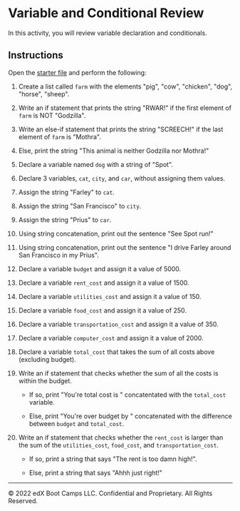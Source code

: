 # Variable and Conditional Review

In this activity, you will review variable declaration and conditionals.

## Instructions

Open the [starter file](Unsolved/condition-control-flow-01.py) and perform the following:

1. Create a list called `farm` with the elements "pig", "cow", "chicken", "dog", "horse", "sheep".

2. Write an if statement that prints the string "RWAR!" if the first element of `farm` is NOT "Godzilla".

3. Write an else-if statement that prints the string "SCREECH!" if the last element of `farm` is "Mothra".

4. Else, print the string "This animal is neither Godzilla nor Mothra!"

5. Declare a variable named `dog` with a string of "Spot".

6. Declare 3 variables, `cat`, `city`, and `car`, without assigning them values.

7. Assign the string "Farley" to `cat`.

8. Assign the string "San Francisco" to `city`.

9. Assign the string "Prius" to `car`.

10. Using string concatenation, print out the sentence "See Spot run!"

11. Using string concatenation, print out the sentence "I drive Farley around San Francisco in my Prius".

12. Declare a variable `budget` and assign it a value of 5000.

13. Declare a variable `rent_cost` and assign it a value of 1500.

14. Declare a variable `utilities_cost` and assign it a value of 150.

15. Declare a variable `food_cost` and assign it a value of 250.

16. Declare a variable `transportation_cost` and assign it a value of 350.

17. Declare a variable `computer_cost` and assign it a value of 2000.

18. Declare a variable `total_cost` that takes the sum of all costs above (excluding budget).

19. Write an if statement that checks whether the sum of all the costs is within the budget.

    * If so, print "You're total cost is " concatentated with the `total_cost` variable.

    * Else, print "You're over budget by " concatenated with the difference between `budget` and `total_cost`.

20. Write an if statement that checks whether the `rent_cost` is larger than the sum of the `utilities_cost`, `food_cost`, and `transportation_cost`.

    * If so, print a string that says "The rent is too damn high!".

    * Else, print a string that says "Ahhh just right!"

---

© 2022 edX Boot Camps LLC. Confidential and Proprietary. All Rights Reserved.
